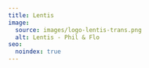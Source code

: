 ```yaml
---
title: Lentis
image:
  source: images/logo-lentis-trans.png
  alt: Lentis - Phil & Flo
seo:
  noindex: true
---
```

